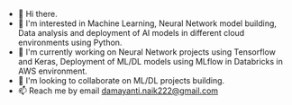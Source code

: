- 👋 Hi there.
- 👀 I'm interested in Machine Learning, Neural Network model building, Data analysis and deployment of AI models in different cloud environments using Python.  
- 🌱 I'm currently working on Neural Network projects using Tensorflow and Keras, Deployment of ML/DL models using MLflow in Databricks in AWS environment.   
- 💞️ I'm  looking to collaborate on ML/DL projects building.
- 📫 Reach me by email damayanti.naik222@gmail.com
  
<!---
damayantinaik/damayantinaik is a ✨ special ✨ repository because its `README.md` (this file) appears on your GitHub profile.
You can click the Preview link to take a look at your changes.
--->
